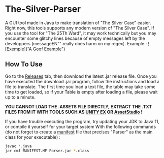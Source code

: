 # The-Silver-Parser

A GUI tool made in Java to make translation of "The Silver Case" easier. Right now, this tools supports any modern version of "The Silver Case". If you use the tool for "The 25Th Ward", it may work technically but you may encounter some glitchy lines because of empty messages left by the developpers (messageEN"" really does harm on my regex). Example :
[![Exemple]("A Goof Example")](https://i.imgur.com/jvChq8K.png)

## How To Use

Go to the [Releases](https://github.com/Sakimotor/The-Silver-Parser/releases) tab, then download the latest .jar release file.
Once you have executed the download .jar program, follow the instructions and load a file to translate. The first time you load a text file, the table may take some time to get loaded, so if your Table is empty after loading a file, please wait up to a minute.

**YOU CANNOT LOAD THE .ASSETS FILE DIRECTLY, EXTRACT THE .TXT FILES FROM IT WITH TOOLS SUCH AS [UNITY EX](https://forum.zoneofgames.ru/topic/36240-unityex/) OR [AssetStudio](https://github.com/Perfare/AssetStudio) !**

If you have trouble executing the program, try updating your JDK to Java 11, or compile it yourself for your target system With the following commands (do not forget to create a [manifest](https://docs.oracle.com/javase/tutorial/deployment/jar/manifestindex.html) file that precises "Parser" as the main class for your executable) :

```bash
javac *.java
jar cmf MANIFEST.MF Parser.jar *.class
```
